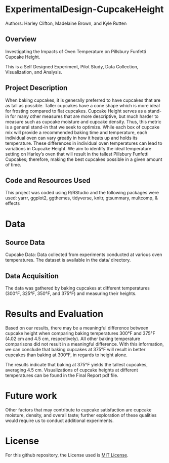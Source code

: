 # ExperimentalDesign-CupcakeHeight
Authors: Harley Clifton, Madelaine Brown, and Kyle Rutten 

## Overview
Investigating the Impacts of Oven Temperature on Pillsbury Funfetti Cupcake Height.

This is a Self Designed Experiment, Pilot Study, Data Collection, Visualization, and Analysis.

## Project Description
When baking cupcakes, it is generally preferred to have cupcakes that are as tall as possible. Taller cupcakes have a cone shape which is more ideal for frosting compared to flat cupcakes. Cupcake Height serves as a stand-in for many other measures that are more descriptive, but much harder to measure such as cupcake moisture and cupcake density. Thus, this metric is a general stand-in that we seek to optimize. While each box of cupcake mix will provide a recommended baking time and temperature, each individual oven can vary greatly in how it heats up and holds its temperature. These differences in individual oven temperatures can lead to variations in Cupcake Height. We aim to identify the ideal temperature setting on Harley’s oven that will result in the tallest Pillsbury Funfetti Cupcakes; therefore, making the best cupcakes possible in a given amount of time.

## Code and Resources Used
This project was coded using R/RStudio and the following packages were used: yarrr, ggplot2, ggthemes, tidyverse, knitr, gtsummary, multcomp, & effects



# Data

## Source Data
Cupcake Data: Data collected from experiments conducted at various oven temperatures. The dataset is available in the data/ directory.

## Data Acquisition
The data was gathered by baking cupcakes at different temperatures (300°F, 325°F, 350°F, and 375°F) and measuring their heights.




# Results and Evaluation
Based on our results, there may be a meaningful difference between cupcake height when comparing baking temperatures 300°F and 375°F (4.02 cm and 4.5 cm, respectively). All other baking temperature comparisons did not result in a meaningful difference. With this information, we can conclude that baking cupcakes at 375°F will result in better cupcakes than baking at 300°F, in regards to height alone. 

The results indicate that baking at 375°F yields the tallest cupcakes, averaging 4.5 cm. Visualizations of cupcake heights at different temperatures can be found in the Final Report pdf file.



# Future work
Other factors that may contribute to cupcake satisfaction are cupcake moisture, density, and overall taste; further exploration of these qualities would require us to conduct additional experiments. 



# License
For this github repository, the License used is [MIT License](https://opensource.org/license/mit/).
